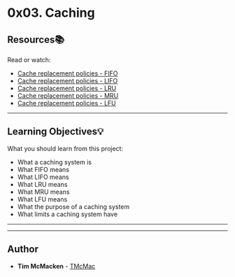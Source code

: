 # 0x03. Caching

## Resources:books:
Read or watch:
* [Cache replacement policies - FIFO](https://intranet.hbtn.io/rltoken/19BmC7_yWVFxgBsrFj5pMQ)
* [Cache replacement policies - LIFO](https://intranet.hbtn.io/rltoken/tFJiHSboDyAooL99E6z26w)
* [Cache replacement policies - LRU](https://intranet.hbtn.io/rltoken/LldZ-vxNUMef5i4RteBvjQ)
* [Cache replacement policies - MRU](https://intranet.hbtn.io/rltoken/TkFe9OumLluo7VFHzpLjIg)
* [Cache replacement policies - LFU](https://intranet.hbtn.io/rltoken/TtqPh2c67tOHlXpuXkDO-Q)

---
## Learning Objectives:bulb:
What you should learn from this project:

* What a caching system is
* What FIFO means 
* What LIFO means
* What LRU means
* What MRU means
* What LFU means
* What the purpose of a caching system
* What limits a caching system have

---
---

## Author
* **Tim McMacken** - [TMcMac](https://github.com/TMcMac)